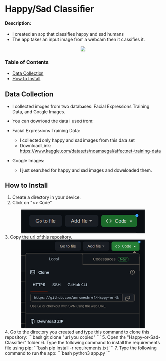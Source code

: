 # Happy/Sad Classifier


#### Description:

- I created an app that classifies happy and sad humans.
- The app takes an input image from a webcam then it classifies it.

<div align="center">
<img src= "app.png" style="width:600px;height:600;">
</div>

### Table of Contents
- [Data Collection](#Data-Collection)
- [How to Install](#how-to-install)



## Data Collection

- I collected images from two databases: Facial Expressions Training Data, and Google Images.
- You can download the data I used from: 

- Facial Expressions Training Data:
    - I collected only happy and sad images from this data set
    - Download Link: https://www.kaggle.com/datasets/noamsegal/affectnet-training-data
- Google Images:
    - I just searched for happy and sad images and downloaded them.

## How to Install
1. Create a directory in your device.
2. Click on "<> Code"
<div align="center">
<img src= "images/code.png" style="width:400px;height:400;">
</div> 
3. Copy the url of this repository.
<div align="center">
<img src= "images/url.png" style="width:400px;height:400;">
</div> 
4. Go to the directory you created and type this command to clone this repository:
    ```bash
    git clone "url you copied"
    ```
5. Open the "Happy-or-Sad-Classifier" folder.
6.  Type the following command to install the requirements file using pip:
    ```bash
    pip install -r requirements.txt
    ```
7.  Type the following command to run the app:
    ```bash
    python3 app.py
    ```  

